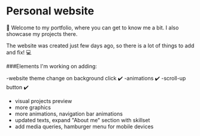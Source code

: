 # Personal website


:wave: Welcome to my portfolio, where you can get to know me a bit. I also showcase my projects there.

The website was created just few days ago, so there is a lot of things to add and fix! :computer:


###Elements I'm working on adding:


-website theme change on background click :heavy_check_mark:
-animations :heavy_check_mark:
-scroll-up button :heavy_check_mark:
- visual projects preview
- more graphics
- more animations, navigation bar animations
- updated texts, expand "About me" section with skillset
- add media queries, hamburger menu for mobile devices
